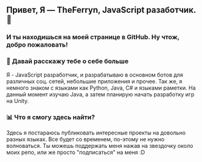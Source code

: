 ## Привет, Я — TheFerryn, JavaScript разаботчик. 👋
### И ты находишься на моей странице в GitHub. Ну чтож, добро пожаловать! 

### 📜 Давай расскажу тебе о себе больше
Я - JavaScript разработчик, и разрабатываю в основном ботов для различных соц. сетей, небольшие приложения и прочее. Так же, я немного знаком с языками как Python, Java, C# и языками раметки. На данный момент изучаю Java, а затем планирую начать разработку игр на Unity.

### 📊 Что я смогу здесь найти?
Здесь я постараюсь публиковать интересные проекты на довольно разных языках. Все будет со временем, по-этому не нужно волноваться. Ты можешь поддержать меня нажав на звездочку около моих репо, или же просто "подписаться" на меня :D
